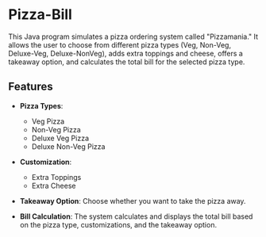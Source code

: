 # Pizza-Bill
This Java program simulates a pizza ordering system called "Pizzamania." It allows the user to choose from different pizza types (Veg, Non-Veg, Deluxe-Veg, Deluxe-NonVeg), adds extra toppings and cheese, offers a takeaway option, and calculates the total bill for the selected pizza type.


## Features

- **Pizza Types**:
  - Veg Pizza
  - Non-Veg Pizza
  - Deluxe Veg Pizza
  - Deluxe Non-Veg Pizza
  
- **Customization**:
  - Extra Toppings
  - Extra Cheese
  
- **Takeaway Option**: Choose whether you want to take the pizza away.
  
- **Bill Calculation**: The system calculates and displays the total bill based on the pizza type, customizations, and the takeaway option.
